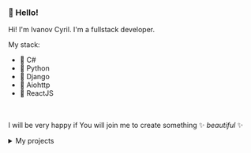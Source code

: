 ### 👋 Hello!
Hi! I'm Ivanov Cyril. I'm a fullstack developer.

My stack:
* 🔮 C#
* 🐍 Python
* 🦄 Django
* 🌠 Aiohttp
* 💫 ReactJS

<br><br>
I will be very happy if You will join me to create something ✨ *beautiful* ✨

<details><summary>My projects</summary>
<p>
<table>
    <tbody>
        <tr>
            <td>
                🎵
            </td>
            <td>
                <a href="https://github.com/uselessvevo/ffbox">ffbox</a>
            </td>
            <td>
                ffmpeg python wrapper
            </td>
        </tr>
        <tr>
            <td>
                🎵
            </td>
            <td>
                <a href="https://github.com/uselessvevo/cloudyff">pie-audio</a>
            </td>
            <td>
                an experimental audio converter
            </td>
        </tr>
        <tr>
            <td>
                🐍
            </td>
            <td>
                <a href="https://github.com/uselessvevo/fuse-box">fuse-box</a>
            </td>
            <td>
                minimalistic library for data processing and validation
            </td>
         </tr>
          <tr>
            <td>
                🌠
            </td>
            <td>
                <a href="https://github.com/uselessvevo/fuse-sheets">fuse-sheets</a>
            </td>
            <td>
                minimalistic web app for xls/xlsx file upload
            </td>
        </tr>
    </tbody>
  </table>
</p>
